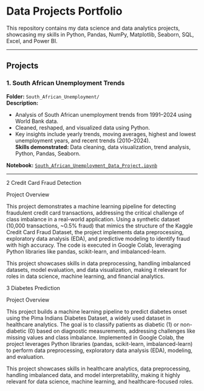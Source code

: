 # Data Projects Portfolio

This repository contains my data science and data analytics projects, showcasing my skills in Python, Pandas, NumPy, Matplotlib, Seaborn, SQL, Excel, and Power BI.

---

## Projects

### 1. South African Unemployment Trends
**Folder:** `South_African_Unemployment/`  
**Description:**  
- Analysis of South African unemployment trends from 1991–2024 using World Bank data.  
- Cleaned, reshaped, and visualized data using Python.  
- Key insights include yearly trends, moving averages, highest and lowest unemployment years, and recent trends (2010–2024).  
**Skills demonstrated:** Data cleaning, data visualization, trend analysis, Python, Pandas, Seaborn.  

**Notebook:** [`South_African_Unemployment_Data_Project.ipynb`](South_African_Unemployment/South_African_Unemployment_Data_Project.ipynb)

---

2 Credit Card Fraud Detection

Project Overview

This project demonstrates a machine learning pipeline for detecting fraudulent credit card transactions, addressing the critical challenge of class imbalance in a real-world application. Using a synthetic dataset (10,000 transactions, ~0.5% fraud) that mimics the structure of the Kaggle Credit Card Fraud Dataset, the project implements data preprocessing, exploratory data analysis (EDA), and predictive modeling to identify fraud with high accuracy. The code is executed in Google Colab, leveraging Python libraries like pandas, scikit-learn, and imbalanced-learn.

This project showcases skills in data preprocessing, handling imbalanced datasets, model evaluation, and data visualization, making it relevant for roles in data science, machine learning, and financial analytics.

3 Diabetes Prediction

Project Overview

This project builds a machine learning pipeline to predict diabetes onset using the Pima Indians Diabetes Dataset, a widely used dataset in healthcare analytics. The goal is to classify patients as diabetic (1) or non-diabetic (0) based on diagnostic measurements, addressing challenges like missing values and class imbalance. Implemented in Google Colab, the project leverages Python libraries (pandas, scikit-learn, imbalanced-learn) to perform data preprocessing, exploratory data analysis (EDA), modeling, and evaluation.

This project showcases skills in healthcare analytics, data preprocessing, handling imbalanced data, and model interpretability, making it highly relevant for data science, machine learning, and healthcare-focused roles.

